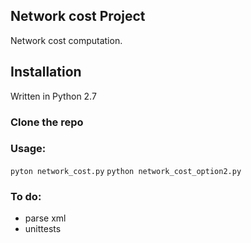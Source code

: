 Network cost Project
-----------------------

Network cost computation.

Installation
----------------------
Written in Python 2.7


### Clone the repo

### Usage:
`pyton network_cost.py`
`python network_cost_option2.py`

### To do:
* parse xml
* unittests
